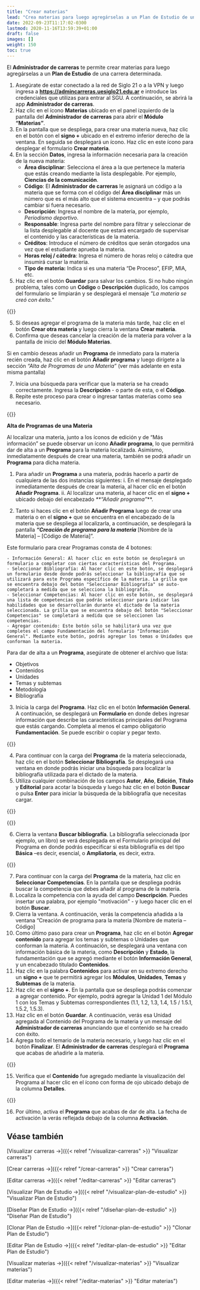 ```yaml
---
title: "Crear materias"
lead: "Crea materias para luego agregárselas a un Plan de Estudio de una carrera determinada."
date: 2022-09-23T11:17:02-0300
lastmod: 2020-11-16T13:59:39+01:00
draft: false
images: []
weight: 150
toc: true
---
```

El **Administrador de carreras** te permite crear materias para luego agregárselas a un **Plan de Estudio** de una carrera determinada.

1. Asegúrate de estar conectado a la red de Siglo 21 o a la VPN y luego ingresa a **https://admincarreras.uesiglo21.edu.ar** e introduce las credenciales que utilizas para entrar al SGU. A continuación, se abrirá la app **Administrador de carreras**.
2. Haz clic en el ícono **Materias** ubicado en el panel izquierdo de la pantalla del **Administrador de carreras** para abrir el **Módulo “Materias”**.
3. En la pantalla que se despliega, para crear una materia nueva, haz clic en el botón con el **signo +** ubicado en el extremo inferior derecho de la ventana. En seguida se desplegará un ícono. Haz clic en este ícono para desplegar el formulario **Crear materia**.
4. En la sección **Datos**, ingresa la información necesaria para la creación de la nueva materia:
    - **Área disciplinar**: Selecciona el área a la que pertenece la materia que estás creando mediante la lista desplegable. Por ejemplo, **Ciencias de la comunicación**.
    - **Código**: El **Administrador de carreras** le asignará un código a la materia que se forma con el código del **Área disciplinar** más un número que es el más alto que el sistema encuentra – y que podrás cambiar si fuera necesario.
    - **Descripción**: Ingresa el nombre de la materia, por ejemplo, _Periodismo deportivo_.
    - **Responsable**: Ingresa parte del nombre para filtrar y seleccionar de la lista desplegable al docente que estará encargado de supervisar el contenido y las características de la materia.
    - **Créditos**: Introduce el número de créditos que serán otorgados una vez que el estudiante aprueba la materia.
    - **Horas reloj / cátedra**: Ingresa el número de horas reloj o cátedra que insumirá cursar la materia.
    - **Tipo de materia:** Indica si es una materia “De Proceso”, EFIP, MIA, etc.
5. Haz clic en el botón **Guardar** para salvar los cambios. Si no hubo ningún problema, tales como un **Código** o **Descripción** duplicado, los campos del formulario se limpiarán y se desplegará el mensaje _"La materia se creó con éxito."_

{{<note text="Si el Código o la Descripción ya hubiesen sido utilizados, el sistema desplegará el mensaje “El código de la materia ya existe.” o “La Descripción de la materia ya existe.”">}}
<br>

5. Si deseas agregar el programa de la materia más tarde, haz clic en el botón **Crear otra materia** y luego cierra la ventana **Crear materia**.
6. Confirma que deseas cancelar la creación de la materia para volver a la pantalla de inicio del **Módulo Materias**.

Si en cambio deseas añadir un **Programa** de inmediato para la materia recién creada, haz clic en el botón **Añadir programa** y luego dirígete a la sección _“Alta de Programas de una Materia”_ (ver más adelante en esta misma pantalla)

7. Inicia una búsqueda para verificar que la materia se ha creado correctamente. Ingresa la **Descripción** - o parte de esta, o el **Código**.
8. Repite este proceso para crear o ingresar tantas materias como sea necesario.

{{<note text="Luego de crear una carrera y las materias que la conforman, el Administrador de Carreras te permite diseñar un Plan de estudio y agregarle las materias a dicho Plan.">}}
<br>

**Alta de Programas de una Materia**

Al localizar una materia, junto a los íconos de edición y de “Más información” se puede observar un ícono **Añadir programa**, lo que permitirá dar de alta a un **Programa** para la materia localizada. Asimismo, inmediatamente después de crear una materia, también se podrá añadir un **Programa** para dicha materia.


1. Para añadir un **Programa** a una materia, podrás hacerlo a partir de cualquiera de las dos instancias siguientes:
    i. En el mensaje desplegado inmediatamente después de crear la materia, al hacer clic en el botón **Añadir Programa**.
    ii. Al localizar una materia, al hacer clic en el **signo +** ubicado debajo del encabezado _**“Añadir programa”_**.

2. Tanto si haces clic en el botón **Añadir Programa** luego de crear una materia o en el **signo +** que se encuentra en el encabezado de la materia que se despliega al localizarla, a continuación, se desplegará la pantalla **_“Creación de programa para la materia_** [Nombre de la Materia] – [Código de Materia]”.

Este formulario para crear Programas consta de 4 botones:

    - Información General: Al hacer clic en este botón se desplegará un formulario a completar con ciertas características del Programa.
    - Seleccionar Bibliografía: Al hacer clic en este botón, se desplegará un formulario desde donde podrás seleccionar la bibliografía que se utilizará para este Programa específico de la materia. La grilla que se encuentra debajo del botón "Seleccionar Bibliografía" se auto-completará a medida que se selecciona la bibliografía.
    - Seleccionar Competencias: Al hacer clic en este botón, se desplegará una lista de competencias que podrás seleccionar para indicar las habilidades que se desarrollarán durante el dictado de la materia seleccionada. La grilla que se encuentra debajo del botón "Seleccionar Competencias" se completará a medida que se seleccionen las competencias.
    - Agregar contenido: Este botón sólo se habilitará una vez que completes el campo Fundamentación del formulario "Información General". Mediante este botón, podrás agregar los temas o Unidades que conforman la materia.

Para dar de alta a un **Programa**, asegúrate de obtener el archivo que lista:
 - Objetivos
 - Contenidos
 - Unidades
 - Temas y subtemas
 - Metodología
 - Bibliografía

3. Inicia la carga del **Programa**. Haz clic en el botón **Información General**. A continuación, se desplegará un **Formulario** en donde debes ingresar información que describe las características principales del Programa que estás cargando. Completa al menos el campo obligatorio **Fundamentación**. Se puede escribir o copiar y pegar texto.

{{<note text="La información será guardada automáticamente ni bien se ingresa.">}}
<br>

4. Para continuar con la carga del **Programa** de la materia seleccionada, haz clic en el botón **Seleccionar Bibliografía**. Se desplegará una ventana en donde podrás iniciar una búsqueda para localizar la bibliografía utilizada para el dictado de la materia.
5. Utiliza cualquier combinación de los campos **Autor**, **Año**, **Edición**, **Título** y **Editorial** para acotar la búsqueda y luego haz clic en el botón **Buscar** o pulsa **Enter** para iniciar la búsqueda de la bibliografía que necesitas cargar.

{{<note text="En esta pantalla de búsqueda de bibliografía puedes buscar y seleccionar toda la bibliografía pertinente al Programa de la materia en cuestión – es decir, puedes seleccionar varias bibliografías a la vez.">}}
<br>

{{<note text="La bibliografía seleccionada será guardada automáticamente ni bien sea ingresada.">}}
<br>

6. Cierra la ventana **Buscar bibliografía**. La bibliografía seleccionada (por ejemplo, un libro) se verá desplegada en el Formulario principal del Programa en donde podrás especificar si esta bibliografía es del tipo **Básica** –es decir, esencial, o **Ampliatoria**, es decir, extra.
   
{{<note text="La bibliografía recién añadida podrá eliminarse al hacer clic en el ícono de eliminar.">}}

7. Para continuar con la carga del **Programa** de la materia, haz clic en **Seleccionar Competencias**. En la pantalla que se despliega podrás buscar la competencia que debes añadir al programa de la materia.
8. Localiza la competencia con la ayuda del campo **Descripción**. Puedes insertar una palabra, por ejemplo "motivación" - y luego hacer clic en el botón **Buscar**.
9. Cierra la ventana. A continuación, verás la competencia añadida a la ventana “Creación de programa para la materia [Nombre de materia – Código]
10. Como último paso para crear un **Programa**, haz clic en el botón **Agregar contenido** para agregar los temas y subtemas o Unidades que conforman la materia. A continuación, se desplegará una ventana con información básica de la materia, como **Descripción** y **Estado**, la fundamentación que se agregó mediante el botón **Información General**, y un encabezado titulado **Contenidos**.
11. Haz clic en la palabra **Contenidos** para activar en su extremo derecho un **signo +** que te permitirá agregar los **Módulos**, **Unidades**, **Temas** y **Subtemas** de la materia.
12. Haz clic en el **signo +**. En la pantalla que se despliega podrás comenzar a agregar contenido. Por ejemplo, podrá agregar la Unidad 1 del Módulo 1 con los Temas y Subtemas correspondientes (1.1, 1.2, 1.3, 1.4, 1.5 / 1.5.1, 1.5.2, 1.5.3).
13. Haz clic en el botón **Guardar**. A continuación, verás esa Unidad agregada al Contenido del Programa de la materia y un mensaje del **Administrador de carreras** anunciando que el contenido se ha creado con éxito.
14. Agrega todo el temario de la materia necesario, y luego haz clic en el botón **Finalizar**. El **Administrador de carreras** desplegará el **Programa** que acabas de añadirle a la materia.


{{<note text="Cuando agregas un Programa, su Estado inicial será el de “Inactivo”, el que podrás cambiar a “Activo” al hacer clic en el botón deslizable ubicado debajo de la columna “Cambiar estado”.">}}

15.	Verifica que el **Contenido** fue agregado mediante la visualización del Programa al hacer clic en el ícono con forma de ojo ubicado debajo de la columna **Detalles**.

{{<note text="Para agregar una materia a un Plan de Estudios, el Programa de la materia debe estar “Activo”.">}}

16. Por último, activa el **Programa** que acabas de dar de alta. La fecha de activación la verás reflejada debajo de la columna **Activación**.

## Véase también
[Visualizar carreras →]({{< relref "/visualizar-carreras" >}} "Visualizar carreras")

[Crear carreras →]({{< relref "/crear-carreras" >}} "Crear carreras")

[Editar carreras →]({{< relref "/editar-carreras" >}} "Editar carreras")

[Visualizar Plan de Estudio →]({{< relref "/visualizar-plan-de-estudio" >}} "Visualizar Plan de Estudio")

[Diseñar Plan de Estudio →]({{< relref "/diseñar-plan-de-estudio" >}} "Diseñar Plan de Estudio")

[Clonar Plan de Estudio →]({{< relref "/clonar-plan-de-estudio" >}} "Clonar Plan de Estudio")

[Editar Plan de Estudio →]({{< relref "/editar-plan-de-estudio" >}} "Editar Plan de Estudio")

[Visualizar materias →]({{< relref "/visualizar-materias" >}} "Visualizar materias")

[Editar materias →]({{< relref "/editar-materias" >}} "Editar materias")